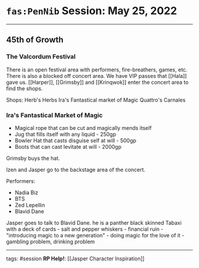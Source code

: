 # `fas:PenNib` Session: May 25, 2022
---

## 45th of Growth

### The Valcordum Festival
There is an open festival area with performers, fire-breathers, games, etc. There is also a blocked off concert area. We have VIP passes that [[Hala]] gave us. [[Harper]], [[Grimsby]] and [[Krinqwok]] enter the concert area to find the shops.

Shops:
Herb's Herbs
Ira's Fantastical market of Magic
Quattro's Carnales


### Ira's Fantastical Market of Magic
- Magical rope that can be cut and magically mends itself
- Jug that fills itself with any liquid - 250gp
- Bowler Hat that casts disguise self at will - 500gp
- Boots that can cast levitate at will - 2000gp

Grimsby buys the hat.

Izen and Jasper go to the backstage area of the concert.

Performers:
- Nadia Biz
- BTS
- Zed Lepellin
- Blavid Dane

 Jasper goes to talk to Blavid Dane. he is a panther black skinned Tabaxi with a deck of cards
	- salt and pepper whiskers
	- financial ruin
	- "introducing magic to a new generation"
	- doing magic for the love of it
	- gambling problem, drinking problem








---

tags: #session
**RP Help!**: [[Jasper Character Inspiration]]